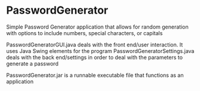 # PasswordGenerator
Simple Password Generator application that allows for random generation with options to include numbers, special characters, or capitals

PasswordGeneratorGUI.java deals with the front end/user interaction. It uses Java Swing elements for the program
PasswordGeneratorSettings.java deals with the back end/settings in order to deal with the parameters to generate a password

PasswordGenerator.jar is a runnable executable file that functions as an application
